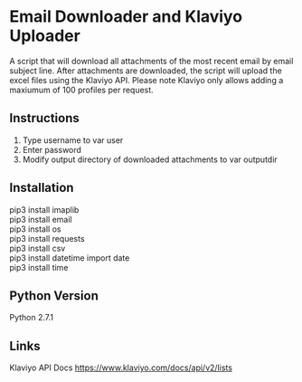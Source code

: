 # Email Downloader and Klaviyo Uploader
A script that will download all attachments of the most recent email by email subject line. After attachments are downloaded, the script will upload the excel files using the Klaviyo API. Please note Klaviyo only allows adding a maxiumum of 100 profiles per request.

## Instructions
1. Type username to var user
2. Enter password
3. Modify output directory of downloaded attachments to var outputdir


## Installation
pip3 install imaplib <br />
pip3 install email <br />
pip3 install os <br />
pip3 install requests <br />
pip3 install csv <br />
pip3 install datetime import date <br />
pip3 install time <br />

## Python Version
Python 2.7.1

## Links
Klaviyo API Docs https://www.klaviyo.com/docs/api/v2/lists
